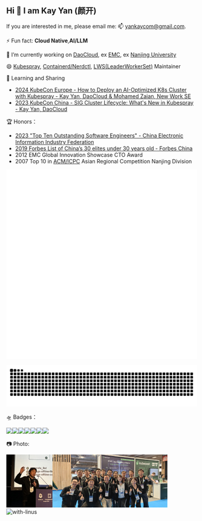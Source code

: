 ## Hi 👋 I am Kay Yan (颜开)

If you are interested in me, please email me:  📫 yankaycom@gmail.com. 

⚡ Fun fact: **Cloud Native**,**AI/LLM**  

🔭 I’m currently working on [DaoCloud](https://www.daocloud.io/en/), ex [EMC](https://en.wikipedia.org/wiki/Dell_EMC), ex [Nanjing University](https://en.wikipedia.org/wiki/Nanjing_University)

😄 [Kubespray](https://github.com/kubernetes-sigs/kubespray), [Containerd/Nerdctl](https://github.com/containerd/nerdctl), [LWS(LeaderWorkerSet)](https://github.com/kubernetes-sigs/lws) Maintainer

🌱 Learning and Sharing

* [2024 KubeCon Europe - How to Deploy an AI-Optimized K8s Cluster with Kubespray - Kay Yan, DaoCloud & Mohamed Zaian, New Work SE](https://kccnceu2024.sched.com/event/1YhhP/how-to-deploy-an-ai-optimized-k8s-cluster-with-kubespray-kay-yan-daocloud-mohamed-zaian-new-work-se)
* [2023 KubeCon China - SIG Cluster Lifecycle: What's New in Kubespray - Kay Yan, DaoCloud](https://kccncosschn2023.sched.com/event/1PTJt/sigzhong-shi-chang-potodaepkubesprayzha-xia-sig-cluster-lifecycle-whats-new-in-kubespray-kay-yan-daocloud)

🏆 Honors：

* [2023 "Top Ten Outstanding Software Engineers" - China Electronic Information Industry Federation](https://baijiahao.baidu.com/s?id=1776345995076640356&wfr=spider&for=pc)
* [2019 Forbes List of China’s 30 elites under 30 years old - Forbes China](https://www.forbeschina.com/lists/1725)
* 2012 EMC Global Innovation Showcase CTO Award
* 2007 Top 10 in [ACM/ICPC](https://en.wikipedia.org/wiki/International_Collegiate_Programming_Contest) Asian Regional Competition Nanjing Division

![Metrics](https://github.com/yankay/yankay/blob/main/github-metrics.svg)

![github contribution grid snake animation](https://raw.githubusercontent.com/yankay/yankay/output/github-contribution-grid-snake.svg)

🛸 Badges：

<img src="https://images.credly.com/images/23f11122-3a84-4796-9854-6cbdae8a73bf/image.png" height="100"/><img src="https://images.credly.com/images/7452e181-d092-4b92-934f-dfc16d9061e9/image.png" height="100"/><img src="https://images.credly.com/images/659b3a27-9b9d-4a19-8548-b686d3563c2b/image.png" height="100"/><img src="https://images.credly.com/images/8ce9ab71-6745-4b22-98f2-99f3b12a3aa6/image.png" height="100"/><img src="https://images.credly.com/images/8b8ed108-e77d-4396-ac59-2504583b9d54/cka_from_cncfsite__281_29.png" height="100"/><img src="https://images.credly.com/images/9945dfcb-1cca-4529-85e6-db1be3782210/kubernetes-security-specialist-logo2.png" height="100"/><img src="https://images.credly.com/images/cc8adc83-1dc6-4d57-8e20-22171247e052/blob" height="100"/>

📷 Photo:

<img src="./pictures/self.jpg" alt="self" height="140"><img src="./pictures/together.jpg" alt="together" height="140"><img src="./pictures/with-linus.jpg" alt="with-linus" height="140">



